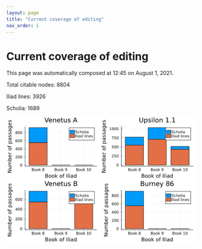 ```yaml
---
layout: page
title: "Current coverage of editing"
nav_order: 1
---
```



# Current coverage of editing

This page was automatically composed at 12:45 on August 1, 2021.

Total citable nodes: 8804

Iliad lines: 3926

Scholia: 1689

![Summary of coverage](./coverage.png)